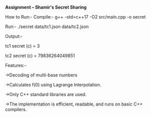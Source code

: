 **Assignment – Shamir's Secret Sharing**


How to Run:-
Compile:- g++ -std=c++17 -O2 src/main.cpp -o secret

Run:- ./secret data/tc1.json data/tc2.json


Output:-

tc1 secret (c) = 3

tc2 secret (c) = 79836264049851


Features:-

->Decoding of multi-base numbers

->Calculates f(0) using Lagrange Interpolation.

->Only C++ standard libraries are used.

->The implementation is efficient, readable, and runs on basic C++ compilers.
